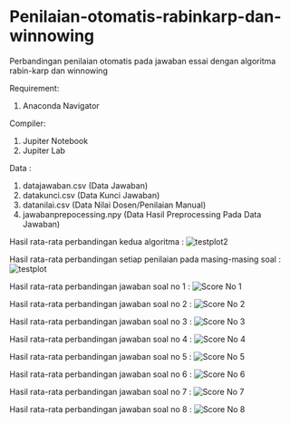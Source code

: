 # Penilaian-otomatis-rabinkarp-dan-winnowing
Perbandingan penilaian otomatis pada jawaban essai dengan algoritma rabin-karp dan winnowing

Requirement:
1. Anaconda Navigator

Compiler:
1. Jupiter Notebook
2. Jupiter Lab

Data :
1. datajawaban.csv (Data Jawaban)
2. datakunci.csv (Data Kunci Jawaban)
3. datanilai.csv (Data Nilai Dosen/Penilaian Manual)
4. jawabanprepocessing.npy (Data Hasil Preprocessing Pada Data Jawaban)

Hasil rata-rata perbandingan kedua algoritma :
![testplot2](https://user-images.githubusercontent.com/28834570/122913797-1b2cd980-d384-11eb-9424-6bc65d3e87e0.png)

Hasil rata-rata perbandingan setiap penilaian pada masing-masing soal :
![testplot](https://user-images.githubusercontent.com/28834570/122913210-5f6baa00-d383-11eb-9c8f-a3fd03ee7279.png)

Hasil rata-rata perbandingan jawaban soal no 1 :
![Score No 1](https://user-images.githubusercontent.com/28834570/122913465-a8bbf980-d383-11eb-83ed-b3b15ef84979.png)

Hasil rata-rata perbandingan jawaban soal no 2 :
![Score No 2](https://user-images.githubusercontent.com/28834570/122913516-bc676000-d383-11eb-959b-11ebb18ff7f5.png)

Hasil rata-rata perbandingan jawaban soal no 3 :
![Score No 3](https://user-images.githubusercontent.com/28834570/122913533-c1c4aa80-d383-11eb-968a-a82b211f5e69.png)

Hasil rata-rata perbandingan jawaban soal no 4 :
![Score No 4](https://user-images.githubusercontent.com/28834570/122913551-c721f500-d383-11eb-9b15-bc0a718331e1.png)

Hasil rata-rata perbandingan jawaban soal no 5 :
![Score No 5](https://user-images.githubusercontent.com/28834570/122913562-ca1ce580-d383-11eb-9885-e4da998f5446.png)

Hasil rata-rata perbandingan jawaban soal no 6 :
![Score No 6](https://user-images.githubusercontent.com/28834570/122913568-cc7f3f80-d383-11eb-8d66-a017db5a74b4.png)

Hasil rata-rata perbandingan jawaban soal no 7 :
![Score No 7](https://user-images.githubusercontent.com/28834570/122913580-d0ab5d00-d383-11eb-8fa2-103a609058f6.png)

Hasil rata-rata perbandingan jawaban soal no 8 :
![Score No 8](https://user-images.githubusercontent.com/28834570/122913597-d43ee400-d383-11eb-8aa1-73a70adc11da.png)
